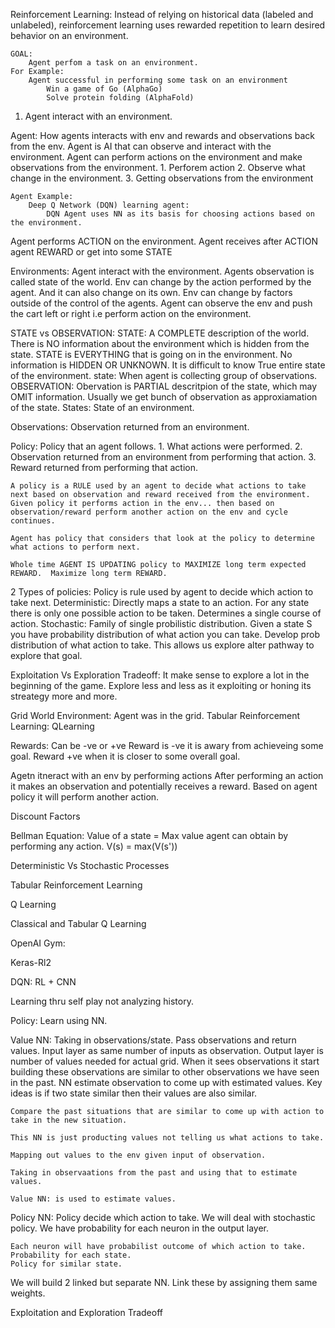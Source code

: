 Reinforcement Learning:
    Instead of relying on historical data (labeled and unlabeled), reinforcement learning uses 
    rewarded repetition to learn desired behavior on an environment.

    
    GOAL:
        Agent perfom a task on an environment.
    For Example:
        Agent successful in performing some task on an environment
            Win a game of Go (AlphaGo)
            Solve protein folding (AlphaFold)

1. Agent interact with an environment.

Agent:
    How agents interacts with env and rewards and observations back from the env.
    Agent is AI that can observe and interact with the environment.
    Agent can perform actions on the environment and make observations from the environment.
    1. Perforem action
    2. Observe what change in the environment.
    3. Getting observations from the environment

    Agent Example:
        Deep Q Network (DQN) learning agent:
            DQN Agent uses NN as its basis for choosing actions based on the environment.


Agent performs ACTION on the environment.
Agent receives after ACTION agent REWARD or get into some STATE


Environments:
    Agent interact with the environment.
    Agents observation is called state of the world.
    Env can change by the action performed by the agent.
    And it can also change on its own.
    Env can change by factors outside of the control of the agents.
    Agent can observe the env and push the cart left or right i.e perform action on the environment.

STATE vs OBSERVATION:
    STATE:
       A COMPLETE description of the world.  There is NO information about the environment which is hidden from the state. STATE is EVERYTHING that is going on in the environment. No information is HIDDEN OR UNKNOWN. It is difficult to know True entire state of the environment.
       state: When agent is collecting group of observations.
    OBSERVATION:
        Obervation is PARTIAL descritpion of the state, which may OMIT information.
        Usually we get bunch of observation as approxiamation of the state.
States:
    State of an environment.

Observations:
    Observation returned from an environment.

Policy:
    Policy that an agent follows.
    1. What actions were performed.
    2. Observation returned from an environment from performing that action.
    3. Reward returned from performing that action.

    A policy is a RULE used by an agent to decide what actions to take next based on observation and reward received from the environment.
    Given policy it performs action in the env... then based on observation/reward perform another action on the env and cycle continues.

    Agent has policy that considers that look at the policy to determine what actions to perform next.

    Whole time AGENT IS UPDATING policy to MAXIMIZE long term expected REWARD.  Maximize long term REWARD.

2 Types of policies:
Policy is rule used by agent to decide which action to take next.
    Deterministic:
        Directly maps a state to an action.  For any state there is only one possible action to be taken.
        Determines a single course of action.
    Stochastic:
        Family of single probilistic distribution.
        Given a state S you have probability distribution of what action you can take.  Develop prob distribution of what action to take.  This allows us explore alter pathway to explore that goal.


Exploitation Vs Exploration Tradeoff:
    It make sense to explore a lot in the beginning of the game.  Explore less and less as it exploiting or honing its streategy more and more.


Grid World Environment:
    Agent was in the grid.
Tabular Reinforcement Learning:
    QLearning

Rewards:
    Can be -ve or +ve
    Reward is -ve it is awary from  achieveing some goal.
    Reward +ve when it is closer to some overall goal.

Agetn itneract with an env by performing actions
After performing an action it makes an observation and potentially receives a reward.
Based on agent policy it will perform another action.

Discount Factors

Bellman Equation:
    Value of a state = Max value agent can obtain by performing any action.
    V(s) = max(V(s'))


Deterministic Vs Stochastic Processes

Tabular Reinforcement Learning

Q Learning

Classical and Tabular Q Learning



OpenAI Gym:

Keras-Rl2

DQN:
RL + CNN

Learning thru self play not analyzing history.

Policy: Learn using NN.

Value NN:
    Taking in observations/state.
    Pass observations and return values.
    Input layer as same number of inputs as observation.
    Output layer is number of values needed for actual grid.
    When it sees observations it start building these observations are similar to other observations we have seen in the past.
    NN estimate observation to come up with estimated values.
    Key ideas is if two state similar then their values are also similar.

    Compare the past situations that are similar to come up with action to take in the new situation.

    This NN is just producting values not telling us what actions to take.

    Mapping out values to the env given input of observation.

    Taking in observaations from the past and using that to estimate values.

    Value NN: is used to estimate values.

Policy NN:
    Policy decide which action to take.  We will deal with stochastic policy.  We have probability for each neuron in the output layer.

    Each neuron will have probabilist outcome of which action to take.
    Probability for each state.
    Policy for similar state.


We will build 2 linked but separate NN.  Link these by assigning them same weights.

Exploitation and Exploration Tradeoff









